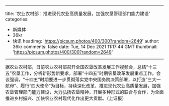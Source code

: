 
---
title: '农业农村部：推进现代农业高质量发展，加强农垦管理部门能力建设'
categories: 
 - 新媒体
 - 36kr
 - 快讯
headimg: 'https://picsum.photos/400/300?random=2649'
author: 36kr
comments: false
date: Tue, 14 Dec 2021 11:17:44 GMT
thumbnail: 'https://picsum.photos/400/300?random=2649'
---

<div>   
据农业农村部，日前农业农村部召开全国农垦改革发展工作视频会，总结“十三五”农垦工作，分析新形势新要求，部署“十四五”时期农垦改革发展重点工作。会议强调，“十四五”时期要进一步贯彻落实党中央国务院决策部署，以打造“三大一航母”、履行“四大使命”为目标，持续深化改革，推进现代农业高质量发展，加强农垦管理部门能力建设，大力弘扬农垦精神，开展多种形式的联合与合作，为全面推进乡村振兴、加快农业农村现代化作出更大贡献。（上证报）  
</div>
            